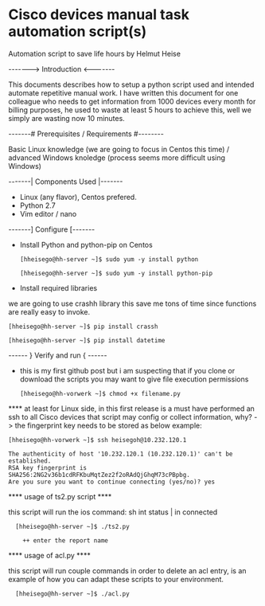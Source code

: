 # Cisco devices manual task automation script(s)

Automation script to save life hours by Helmut Heise

-------> Introduction <-------

This documents describes how to setup a python script used and intended automate repetitive manual work. I have written this document for one colleague who needs to get information from 1000 devices every month for billing purposes, he used to waste at least 5 hours to achieve this, well we simply are wasting now 10 minutes.

-------# Prerequisites / Requirements #--------

Basic Linux knowledge (we are going to focus in Centos this time) / advanced Windows knoledge (process seems more difficult using Windows)

-------| Components Used |-------

- Linux (any flavor), Centos prefered.
- Python 2.7
- Vim editor / nano

-------] Configure [-------

  * Install Python and python-pip on Centos

        [hheisego@hh-server ~]$ sudo yum -y install python

        [hheisego@hh-server ~]$ sudo yum -y install python-pip

  * Install required libraries
  
  we are going to use crashh library this save me tons of time since functions are really easy to invoke.

    [hheisego@hh-server ~]$ pip install crassh
    
    [hheisego@hh-server ~]$ pip install datetime
    
 ------ } Verify and run { ------
 
  * this is my first github post but i am suspecting that if you clone or download the scripts you may want to give file execution permissions
  
        [hheisego@hh-vorwerk ~]$ chmod +x filename.py
    
  **** at least for Linux side, in this first release is a must have performed an ssh to all Cisco devices that script may config or collect information, why? -> the fingerprint key needs to be stored as below example:
  
    [hheisego@hh-vorwerk ~]$ ssh heisegoh@10.232.120.1
  
    The authenticity of host '10.232.120.1 (10.232.120.1)' can't be established.
    RSA key fingerprint is SHA256:2NG2v36b1cdRFKbuMqtZez2f2oRAdQjGhqM73cPBpbg.
    Are you sure you want to continue connecting (yes/no)? yes

  **** usage of ts2.py script ****
  
  this script will run the ios command: sh int status | in connected
      
      [hheisego@hh-server ~]$ ./ts2.py
      
        ++ enter the report name
        
  **** usage of acl.py ****
  
  this script will run couple commands in order to delete an acl entry, is an example of how you can adapt these scripts to your environment.
  
      [hheisego@hh-server ~]$ ./acl.py
  
  
     
